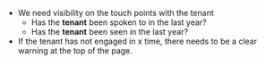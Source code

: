 - We need visibility on the touch points with the tenant
	- Has the **tenant** been spoken to in the last year? 
	- Has the **tenant** been seen in the last year? 
- If the tenant has not engaged in x time, there needs to be a clear warning at the top of the page. 